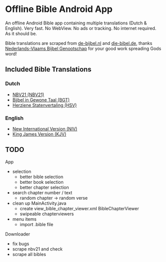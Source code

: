 # Offline Bible Android App
An offline Android Bible app containing multiple translations (Dutch & English). Very fast. No WebView. No ads or tracking. No internet required. As it should be.

Bible translations are scraped from [de-bijbel.nl](https://de-bijbel.nl/) and [die-bibel.de](https://die-bibel.de/), thanks [Nederlands-Vlaams Bijbel Genootschap](https://www.bijbelgenootschap.nl/) for your good work spreading Gods word!

## Included Bible Translations

### Dutch
- [NBV21 (NBV21)](https://www.debijbel.nl/bijbel/NBV21/GEN.1)
- [Bijbel in Gewone Taal (BGT)](https://www.debijbel.nl/bijbel/BGT/GEN.1)
- [Herziene Statenvertaling (HSV)](https://www.debijbel.nl/bijbel/HSV/GEN.1)

### English
- [New International Version (NIV)](https://www.die-bibel.de/bibel/NIV/GEN.1)
- [King James Version (KJV)](https://www.die-bibel.de/bibel/KJV/GEN.1)

## TODO
App
- selection
    - better bible selection
    - better book selection
    - better chapter selection
- search chapter number / text
    - random chapter -> random verse
- clean up MainActivity.java
    - create view_bible_chapter_viewer.xml BibleChapterViewer
    - swipeable chapterviewers
- menu items
    - import .bible file

Downloader
- fix bugs
- scrape nbv21 and check
- scrape all bibles
